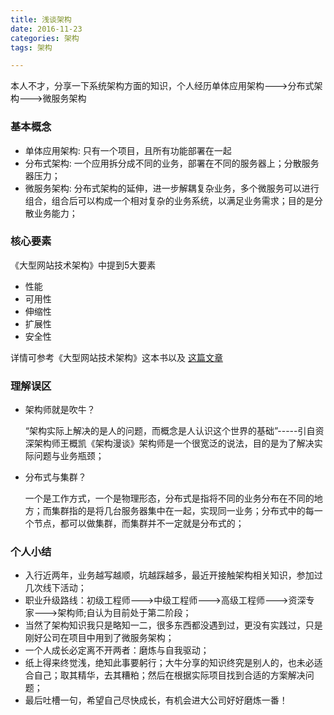 ```yaml
---
title: 浅谈架构
date: 2016-11-23
categories: 架构
tags: 架构

---
```


本人不才，分享一下系统架构方面的知识，个人经历单体应用架构--->分布式架构--->微服务架构
  <!--more-->
### 基本概念
- 单体应用架构: 只有一个项目，且所有功能部署在一起
- 分布式架构: 一个应用拆分成不同的业务，部署在不同的服务器上；分散服务器压力；
- 微服务架构: 分布式架构的延伸，进一步解耦复杂业务，多个微服务可以进行组合，组合后可以构成一个相对复杂的业务系统，以满足业务需求；目的是分散业务能力；

### 核心要素
《大型网站技术架构》中提到5大要素
- 性能
- 可用性
- 伸缩性
- 扩展性
- 安全性

详情可参考《大型网站技术架构》这本书以及 [这篇文章](http://www.cnblogs.com/me115/p/3662421.html)

### 理解误区

- 架构师就是吹牛？
    
    “架构实际上解决的是人的问题，而概念是人认识这个世界的基础”-----引自资深架构师王概凯《架构漫谈》架构师是一个很宽泛的说法，目的是为了解决实际问题与业务瓶颈；

- 分布式与集群？

    一个是工作方式，一个是物理形态，分布式是指将不同的业务分布在不同的地方；而集群指的是将几台服务器集中在一起，实现同一业务；分布式中的每一个节点，都可以做集群，而集群并不一定就是分布式的；

### 个人小结

- 入行近两年，业务越写越顺，坑越踩越多，最近开接触架构相关知识，参加过几次线下活动；
- 职业升级路线：初级工程师--->中级工程师--->高级工程师--->资深专家--->架构师;自认为目前处于第二阶段；
- 当然了架构知识我只是略知一二，很多东西都没遇到过，更没有实践过，只是刚好公司在项目中用到了微服务架构；
- 一个人成长必定离不开两者：磨炼与自我驱动；
- 纸上得来终觉浅，绝知此事要躬行；大牛分享的知识终究是别人的，也未必适合自己；取其精华，去其糟粕；然后在根据实际项目找到合适的方案解决问题；
- 最后吐槽一句，希望自己尽快成长，有机会进大公司好好磨炼一番！


